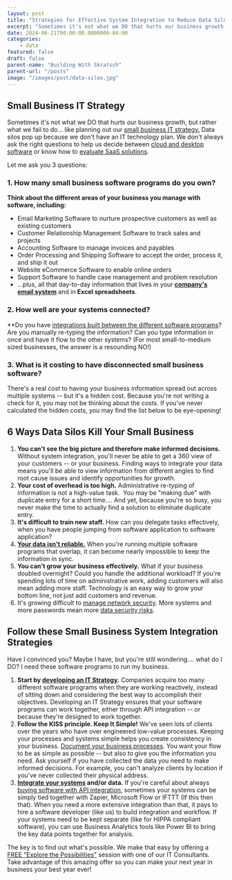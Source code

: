 ```yaml
---
layout: post
title: "Strategies for Effective System Integration to Reduce Data Silos"
excerpt: "Sometimes it's not what we DO that hurts our business growth, but rather what we fail to do."
date: 2024-06-21T00:00:00.0000000-04:00
categories:
    - data
featured: false
draft: false
parent-name: "Building With Skratsch"
parent-url: "/posts"
image: "/images/post/data-silos.jpg"
---
```

## Small Business IT Strategy

Sometimes it's not what we DO that hurts our business growth, but rather
what we fail to do... like planning out our [small business IT strategy.](/consulting/it-strategy) Data silos
pop up because we don't have an IT technology plan. We don't always ask
the right questions to help us decide between [cloud and desktop software](/software/cloud-vs-desktop-software) or know how to
[evaluate SaaS solutions](/software/evaluating-saas-solutions-small-biz).

Let me ask you 3 questions:

### 1. How many small business software programs do you own?

**Think about the different areas of your business you manage with
software, including:**

-   Email Marketing Software to nurture prospective customers as well as
    existing customers
-   Customer Relationship Management Software to track sales and
    projects
-   Accounting Software to manage invoices and payables
-   Order Processing and Shipping Software to accept the order, process
    it, and ship it out
-   Website eCommerce Software to enable online orders
-   Support Software to handle case management and problem resolution
-   ...plus, all that day-to-day information that lives in your
    [**company's email system**](/it-services/email-management) and in
    **Excel spreadsheets**.

### 2. How well are your systems connected?

**Do you have [integrations built between the different software programs](/software-development-services/integration)?
Are you manually re-typing the information? Can you type information in
once and have it flow to the other systems? (For most small-to-medium
sized businesses, the answer is a resounding NO!)

### 3. What is it costing to have disconnected small business software?

There's a real cost to having your business information spread out
across multiple systems -- but it's a hidden cost. Because you're not
writing a check for it, you may not be thinking about the costs. If
you've never calculated the hidden costs, you may find the list below to
be eye-opening!

## 6 Ways Data Silos Kill Your Small Business

1.  **You can't see the big picture and therefore make informed
    decisions.** Without system integration, you'll never be able to get
    a 360 view of your customers -- or your business. Finding ways to
    integrate your data means you'll be able to view information from
    different angles to find root cause issues and identify
    opportunities for growth.
2.  **Your cost of overhead is too high.** Administrative re-typing of
    information is not a high-value task.  You may be "making due" with
    duplicate entry for a short time.... And yet, because you're so
    busy, you never make the time to actually find a solution to
    eliminate duplicate entry.
3.  **It's difficult to train new staff.** How can you delegate tasks
    effectively, when you have people jumping from software application
    to software application?
4.  **[Your data isn't reliable.](/data/bad-data-is-bad-for-business)** When you're running multiple software programs
    that overlap, it can become nearly impossible to keep the
    information in sync.
5.  **You can't grow your business effectively.** What if your business
    doubled overnight? Could you handle the additional workload? If
    you're spending lots of time on administrative work, adding
    customers will also mean adding more staff. Technology is an easy
    way to grow your bottom line, not just add customers and revenue.
6.  It's growing difficult to [manage network     security](/it-services/network-management). More
    systems and more passwords mean more [data security     risks](/security/prevent-data-security-breaches).

## Follow these Small Business System Integration Strategies

Have I convinced you? Maybe I have, but you're still wondering.... what
do I DO? I need these software programs to run my business.

1.  **Start by [developing an IT     Strategy](/consulting/it-strategy).**
    Companies acquire too many different software programs when they are
    working reactively, instead of sitting down and considering the best
    way to accomplish their objectives. Developing an IT Strategy
    ensures that your software programs can work together, either
    through API integration -- or because they're designed to work
    together.
2.  **Follow the KISS principle. Keep It Simple!** We've seen lots of
    clients over the years who have over engineered low-value processes.
    Keeping your processes and systems simple helps you create
    consistency in your business. [Document your business     processes](/consulting/it-policies-procedures).
    You want your flow to be as simple as possible -- but also to give
    you the information you need. Ask yourself if you have collected the
    data you need to make informed decisions. For example, you can't
    analyze clients by location if you've never collected their physical
    address.
3.  **[Integrate your     systems](/software-development-services/integration)
    and/or data.** If you're careful about always [buying software with     API integration](/software/api-access-small-business-software),
    sometimes your systems can be simply tied together with Zapier,
    Microsoft Flow or IFTTT (If this then that). When you need a more
    extensive integration than that, it pays to hire a software
    developer (like us) to build integration and workflow. If your
    systems need to be kept separate (like for HIPPA compliant
    software), you can use Business Analytics tools like Power BI to
    bring the key data points together for analysis.

The key is to find out what's possible. We make that easy by offering a
[FREE "Explore the Possibilities"](/explore) session
with one of our IT Consultants. Take advantage of this amazing offer so
you can make your next year in business your best year ever!